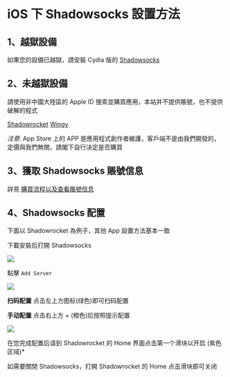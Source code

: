 # iOS 下 Shadowsocks 設置方法

## 1、越獄設備

如果您的設備已越獄，請安裝 Cydia 版的 [Shadowsocks](http://apt.thebigboss.org/onepackage.php?bundleid=com.linusyang.shadowsocks)

## 2、未越獄設備

請使用非中國大陸區的 Apple ID 搜索並購買應用，本站并不提供賬號，也不提供破解的程式

[Shadowrocket](https://itunes.apple.com/us/app/shadowrocket/id932747118?mt=8)
[Wingy](https://itunes.apple.com/us/app/shadowsocks-wingy-proxy-for-http-socks5-ss/id1148026741?mt=8)

*注意*: App Store 上的 APP 是應用程式創作者維護，客戶端不是由我們開發的，定價與我們無關，請閣下自行決定是否購買

## 3、獲取 Shadowsocks 賬號信息

詳見 [購買流程以及查看賬號信息](https://github.com/Shadowsocks-Wiki/shadowsocks/blob/master/1-buy-shadowsocks.md)

## 4、Shadowsocks 配置

下面以 Shadowrocket 為例子，其他 App 設置方法基本一致

下載安裝后打開 Shadowsocks

![](https://ooo.0o0.ooo/2017/01/04/586d092d42d92.png)

點擊 `Add Server`

![](https://ooo.0o0.ooo/2017/05/27/59292b6080ec4.png)

**扫码配置**
点击左上方图标(绿色)即可扫码配置

**手动配置**
点击右上方 + (橙色)后按照提示配置

![](https://ooo.0o0.ooo/2017/05/27/59292b6080ec4.png)

在您完成配置后请到 Shadowrocket 的 Home 界面点击第一个滑块以开启 (紫色区域)* 

如需要關閉 Shadowsocks，打開 Shadowrocket 的 Home 点击滑块即可关闭
